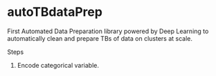 # autoTBdataPrep



First Automated Data Preparation library powered by Deep Learning to automatically clean and prepare TBs of data on clusters at scale.


Steps
1. Encode categorical variable.



